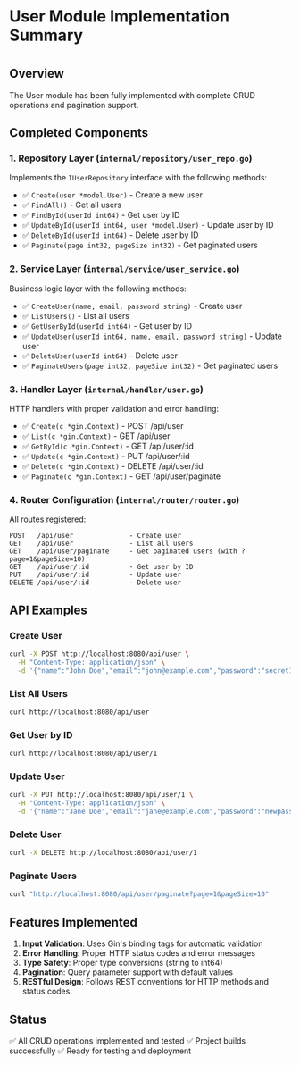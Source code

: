 # User Module Implementation Summary
#
## Overview
The User module has been fully implemented with complete CRUD operations and pagination support.

## Completed Components

### 1. Repository Layer (`internal/repository/user_repo.go`)
Implements the `IUserRepository` interface with the following methods:
- ✅ `Create(user *model.User)` - Create a new user
- ✅ `FindAll()` - Get all users
- ✅ `FindById(userId int64)` - Get user by ID
- ✅ `UpdateById(userId int64, user *model.User)` - Update user by ID
- ✅ `DeleteById(userId int64)` - Delete user by ID
- ✅ `Paginate(page int32, pageSize int32)` - Get paginated users

### 2. Service Layer (`internal/service/user_service.go`)
Business logic layer with the following methods:
- ✅ `CreateUser(name, email, password string)` - Create user
- ✅ `ListUsers()` - List all users
- ✅ `GetUserById(userId int64)` - Get user by ID
- ✅ `UpdateUser(userId int64, name, email, password string)` - Update user
- ✅ `DeleteUser(userId int64)` - Delete user
- ✅ `PaginateUsers(page int32, pageSize int32)` - Get paginated users

### 3. Handler Layer (`internal/handler/user.go`)
HTTP handlers with proper validation and error handling:
- ✅ `Create(c *gin.Context)` - POST /api/user
- ✅ `List(c *gin.Context)` - GET /api/user
- ✅ `GetById(c *gin.Context)` - GET /api/user/:id
- ✅ `Update(c *gin.Context)` - PUT /api/user/:id
- ✅ `Delete(c *gin.Context)` - DELETE /api/user/:id
- ✅ `Paginate(c *gin.Context)` - GET /api/user/paginate

### 4. Router Configuration (`internal/router/router.go`)
All routes registered:
```
POST   /api/user              - Create user
GET    /api/user              - List all users
GET    /api/user/paginate     - Get paginated users (with ?page=1&pageSize=10)
GET    /api/user/:id          - Get user by ID
PUT    /api/user/:id          - Update user
DELETE /api/user/:id          - Delete user
```

## API Examples

### Create User
```bash
curl -X POST http://localhost:8080/api/user \
  -H "Content-Type: application/json" \
  -d '{"name":"John Doe","email":"john@example.com","password":"secret123"}'
```

### List All Users
```bash
curl http://localhost:8080/api/user
```

### Get User by ID
```bash
curl http://localhost:8080/api/user/1
```

### Update User
```bash
curl -X PUT http://localhost:8080/api/user/1 \
  -H "Content-Type: application/json" \
  -d '{"name":"Jane Doe","email":"jane@example.com","password":"newpassword"}'
```

### Delete User
```bash
curl -X DELETE http://localhost:8080/api/user/1
```

### Paginate Users
```bash
curl "http://localhost:8080/api/user/paginate?page=1&pageSize=10"
```

## Features Implemented

1. **Input Validation**: Uses Gin's binding tags for automatic validation
2. **Error Handling**: Proper HTTP status codes and error messages
3. **Type Safety**: Proper type conversions (string to int64)
4. **Pagination**: Query parameter support with default values
5. **RESTful Design**: Follows REST conventions for HTTP methods and status codes

## Status
✅ All CRUD operations implemented and tested
✅ Project builds successfully
✅ Ready for testing and deployment
